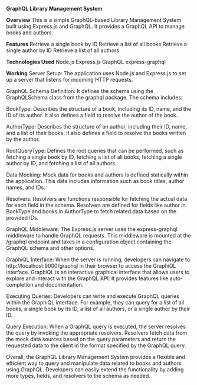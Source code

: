 **GraphQL Library Management System**

**Overview**
This is a simple GraphQL-based Library Management System built using Express.js and GraphQL. It provides a GraphQL API to manage books and authors.

**Features**
Retrieve a single book by ID
Retrieve a list of all books
Retrieve a single author by ID
Retrieve a list of all authors

**Technologies Used**
Node.js
Express.js
GraphQL
express-graphql

**Working** 
Server Setup: The application uses Node.js and Express.js to set up a server that listens for incoming HTTP requests.

GraphQL Schema Definition: It defines the schema using the GraphQLSchema class from the graphql package. The schema includes:

BookType: Describes the structure of a book, including its ID, name, and the ID of its author. It also defines a field to resolve the author of the book.

AuthorType: Describes the structure of an author, including their ID, name, and a list of their books. It also defines a field to resolve the books written by the author.

RootQueryType: Defines the root queries that can be performed, such as fetching a single book by ID, fetching a list of all books, fetching a single author by ID, and fetching a list of all authors.

Data Mocking: Mock data for books and authors is defined statically within the application. This data includes information such as book titles, author names, and IDs.

Resolvers: Resolvers are functions responsible for fetching the actual data for each field in the schema. Resolvers are defined for fields like author in BookType and books in AuthorType to fetch related data based on the provided IDs.

GraphQL Middleware: The Express.js server uses the express-graphql middleware to handle GraphQL requests. This middleware is mounted at the /graphql endpoint and takes in a configuration object containing the GraphQL schema and other options.

GraphiQL Interface: When the server is running, developers can navigate to http://localhost:9000/graphql in their browser to access the GraphiQL interface. GraphiQL is an interactive graphical interface that allows users to explore and interact with the GraphQL API. It provides features like auto-completion and documentation.

Executing Queries: Developers can write and execute GraphQL queries within the GraphiQL interface. For example, they can query for a list of all books, a single book by its ID, a list of all authors, or a single author by their ID.

Query Execution: When a GraphQL query is executed, the server resolves the query by invoking the appropriate resolvers. Resolvers fetch data from the mock data sources based on the query parameters and return the requested data to the client in the format specified by the GraphQL query.


Overall, the GraphQL Library Management System provides a flexible and efficient way to query and manipulate data related to books and authors using GraphQL. Developers can easily extend the functionality by adding more types, fields, and resolvers to the schema as needed.
